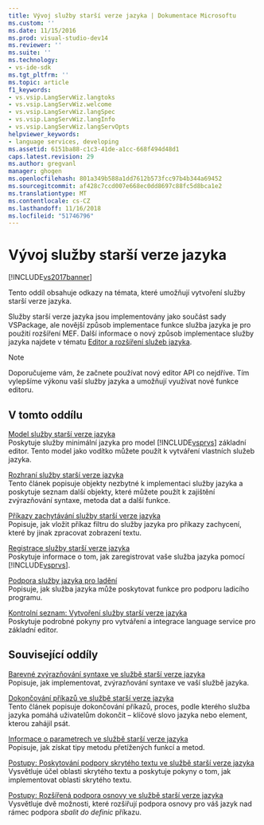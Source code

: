 ```yaml
---
title: Vývoj služby starší verze jazyka | Dokumentace Microsoftu
ms.custom: ''
ms.date: 11/15/2016
ms.prod: visual-studio-dev14
ms.reviewer: ''
ms.suite: ''
ms.technology:
- vs-ide-sdk
ms.tgt_pltfrm: ''
ms.topic: article
f1_keywords:
- vs.vsip.LangServWiz.langtoks
- vs.vsip.LangServWiz.welcome
- vs.vsip.LangServWiz.langSpec
- vs.vsip.LangServWiz.langInfo
- vs.vsip.LangServWiz.langServOpts
helpviewer_keywords:
- language services, developing
ms.assetid: 6151ba88-c1c3-41de-a1cc-668f494d48d1
caps.latest.revision: 29
ms.author: gregvanl
manager: ghogen
ms.openlocfilehash: 801a349b588a1dd7612b573fcc97b4b344a69452
ms.sourcegitcommit: af428c7ccd007e668ec0dd8697c88fc5d8bca1e2
ms.translationtype: MT
ms.contentlocale: cs-CZ
ms.lasthandoff: 11/16/2018
ms.locfileid: "51746796"
---
```

# <a name="developing-a-legacy-language-service"></a>Vývoj služby starší verze jazyka
[!INCLUDE[vs2017banner](../../includes/vs2017banner.md)]

Tento oddíl obsahuje odkazy na témata, které umožňují vytvoření služby starší verze jazyka.  
  
 Služby starší verze jazyka jsou implementovány jako součást sady VSPackage, ale novější způsob implementace funkce služba jazyka je pro použití rozšíření MEF. Další informace o nový způsob implementace služby jazyka najdete v tématu [Editor a rozšíření služeb jazyka](../../extensibility/editor-and-language-service-extensions.md).  
  
> [!NOTE]
>  Doporučujeme vám, že začnete používat nový editor API co nejdříve. Tím vylepšíme výkonu vaší služby jazyka a umožňují využívat nové funkce editoru.  
  
## <a name="in-this-section"></a>V tomto oddílu  
 [Model služby starší verze jazyka](../../extensibility/internals/model-of-a-legacy-language-service.md)  
 Poskytuje služby minimální jazyka pro model [!INCLUDE[vsprvs](../../includes/vsprvs-md.md)] základní editor. Tento model jako vodítko můžete použít k vytváření vlastních služeb jazyka.  
  
 [Rozhraní služby starší verze jazyka](../../extensibility/internals/legacy-language-service-interfaces.md)  
 Tento článek popisuje objekty nezbytné k implementaci služby jazyka a poskytuje seznam další objekty, které můžete použít k zajištění zvýrazňování syntaxe, metoda dat a další funkce.  
  
 [Příkazy zachytávání služby starší verze jazyka](../../extensibility/internals/intercepting-legacy-language-service-commands.md)  
 Popisuje, jak vložit příkaz filtru do služby jazyka pro příkazy zachycení, které by jinak zpracovat zobrazení textu.  
  
 [Registrace služby starší verze jazyka](../../extensibility/internals/registering-a-legacy-language-service2.md)  
 Poskytuje informace o tom, jak zaregistrovat vaše služba jazyka pomocí [!INCLUDE[vsprvs](../../includes/vsprvs-md.md)].  
  
 [Podpora služby jazyka pro ladění](../../extensibility/internals/language-service-support-for-debugging.md)  
 Popisuje, jak služba jazyka může poskytovat funkce pro podporu ladicího programu.  
  
 [Kontrolní seznam: Vytvoření služby starší verze jazyka](../../extensibility/internals/checklist-creating-a-legacy-language-service.md)  
 Poskytuje podrobné pokyny pro vytváření a integrace language service pro základní editor.  
  
## <a name="related-sections"></a>Související oddíly  
 [Barevné zvýrazňování syntaxe ve službě starší verze jazyka](../../extensibility/internals/syntax-coloring-in-a-legacy-language-service.md)  
 Popisuje, jak implementovat, zvýrazňování syntaxe ve vaší službě jazyka.  
  
 [Dokončování příkazů ve službě starší verze jazyka](../../extensibility/internals/statement-completion-in-a-legacy-language-service.md)  
 Tento článek popisuje dokončování příkazů, proces, podle kterého služba jazyka pomáhá uživatelům dokončit – klíčové slovo jazyka nebo element, kterou zahájil psát.  
  
 [Informace o parametrech ve službě starší verze jazyka](../../extensibility/internals/parameter-info-in-a-legacy-language-service1.md)  
 Popisuje, jak získat tipy metodu přetížených funkcí a metod.  
  
 [Postupy: Poskytování podpory skrytého textu ve službě starší verze jazyka](../../extensibility/internals/how-to-provide-hidden-text-support-in-a-legacy-language-service.md)  
 Vysvětluje účel oblasti skrytého textu a poskytuje pokyny o tom, jak implementovat oblasti skrytého textu.  
  
 [Postupy: Rozšířená podpora osnovy ve službě starší verze jazyka](../../extensibility/internals/how-to-provide-expanded-outlining-support-in-a-legacy-language-service.md)  
 Vysvětluje dvě možnosti, které rozšiřují podpora osnovy pro váš jazyk nad rámec podpora *sbalit do definic* příkazu.

